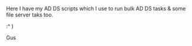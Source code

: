 Here I have my AD DS scripts which I use to run bulk AD DS tasks & some file server taks too.

:^ )

Gus